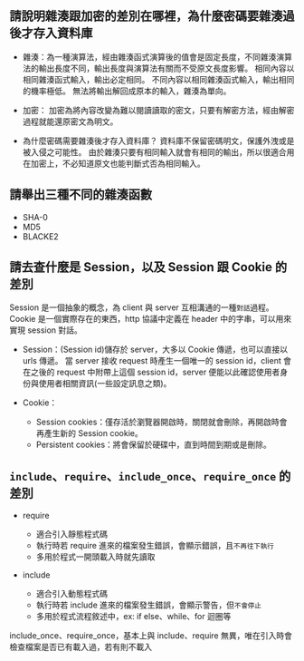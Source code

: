 ## 請說明雜湊跟加密的差別在哪裡，為什麼密碼要雜湊過後才存入資料庫
* 雜湊：為一種演算法，經由雜湊函式演算後的值會是固定長度，不同雜湊演算法的輸出長度不同，輸出長度與演算法有關而不受原文長度影響。
       相同內容以相同雜湊函式輸入，輸出必定相同。
       不同內容以相同雜湊函式輸入，輸出相同的機率極低。
       無法將輸出解回成原本的輸入，雜湊為單向。
* 加密：
       加密為將內容改變為難以閱讀讀取的密文，只要有解密方法，經由解密過程就能還原密文為明文。

* 為什麼密碼需要雜湊後才存入資料庫？
  資料庫不保留密碼明文，保護外洩或是被入侵之可能性。
  由於雜湊只要有相同輸入就會有相同的輸出，所以很適合用在加密上，不必知道原文也能判斷式否為相同輸入。
  

## 請舉出三種不同的雜湊函數
   * SHA-0
   * MD5
   * BLACKE2

## 請去查什麼是 Session，以及 Session 跟 Cookie 的差別
Session 是一個抽象的概念，為 client 與 server 互相溝通的一種`對話`過程。
Cookie 是一個實際存在的東西，http 協議中定義在 header 中的字串，可以用來實現 session 對話。

* Session：(Session id)儲存於 server，大多以 Cookie 傳遞，也可以直接以 urls 傳遞。
         當 server 接收 request 時產生一個唯一的 session id，client 會在之後的 request 中附帶上這個 session id，server 便能以此確認使用者身份與使用者相關資訊(一些設定訊息之類)。
          
* Cookie：
  * Session cookies：僅存活於瀏覽器開啟時，關閉就會刪除，再開啟時會再產生新的 Session cookie。
  * Persistent cookies：將會保留於硬碟中，直到時間到期或是刪除。

##  `include`、`require`、`include_once`、`require_once` 的差別
* require
  * 適合引入靜態程式碼
  * 執行時若 require 進來的檔案發生錯誤，會顯示錯誤，且`不再往下執行`
  * 多用於程式一開頭載入時就先讀取

* include
  * 適合引入動態程式碼
  * 執行時若 include 進來的檔案發生錯誤，會顯示警告，但`不會停止`
  * 多用於程式流程敘述中，ex: if else、while、for 迴圈等

include_once、require_once，基本上與 include、require 無異，唯在引入時會檢查檔案是否已有載入過，若有則不載入